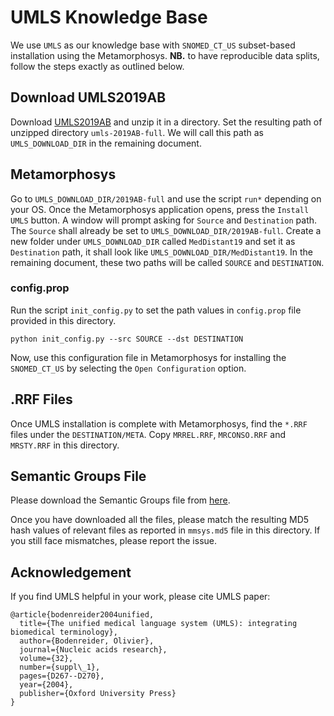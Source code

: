 # UMLS Knowledge Base

We use `UMLS` as our knowledge base with `SNOMED_CT_US` subset-based installation using the Metamorphosys. **NB.** to have reproducible data splits, follow the steps exactly as outlined below.

## Download UMLS2019AB 

Download [UMLS2019AB](https://download.nlm.nih.gov/umls/kss/2019AB/umls-2019AB-full.zip) and unzip it in a directory. Set the resulting path of unzipped directory `umls-2019AB-full`. We will call this path as `UMLS_DOWNLOAD_DIR` in the remaining document.

## Metamorphosys

Go to `UMLS_DOWNLOAD_DIR/2019AB-full` and use the script `run*` depending on your OS. Once the Metamorphosys application opens, press the `Install UMLS` button. A window will prompt asking for `Source` and `Destination` path. The `Source` shall already be set to `UMLS_DOWNLOAD_DIR/2019AB-full`. Create a new folder under `UMLS_DOWNLOAD_DIR` called `MedDistant19` and set it as `Destination` path, it shall look like `UMLS_DOWNLOAD_DIR/MedDistant19`. In the remaining document, these two paths will be called `SOURCE` and `DESTINATION`.

### config.prop

Run the script `init_config.py` to set the path values in `config.prop` file provided in this directory.

```
python init_config.py --src SOURCE --dst DESTINATION
``` 

Now, use this configuration file in Metamorphosys for installing the `SNOMED_CT_US` by selecting the `Open Configuration` option.

## .RRF Files

Once UMLS installation is complete with Metamorphosys, find the `*.RRF` files under the `DESTINATION/META`. Copy `MRREL.RRF`, `MRCONSO.RRF` and `MRSTY.RRF` in this directory.

## Semantic Groups File

Please download the Semantic Groups file from [here](https://lhncbc.nlm.nih.gov/ii/tools/MetaMap/Docs/SemGroups_2018.txt).

Once you have downloaded all the files, please match the resulting MD5 hash values of relevant files as reported in `mmsys.md5` file in this directory. If you still face mismatches, please report the issue.

## Acknowledgement

If you find UMLS helpful in your work, please cite UMLS paper:

```
@article{bodenreider2004unified,
  title={The unified medical language system (UMLS): integrating biomedical terminology},
  author={Bodenreider, Olivier},
  journal={Nucleic acids research},
  volume={32},
  number={suppl\_1},
  pages={D267--D270},
  year={2004},
  publisher={Oxford University Press}
}
```
